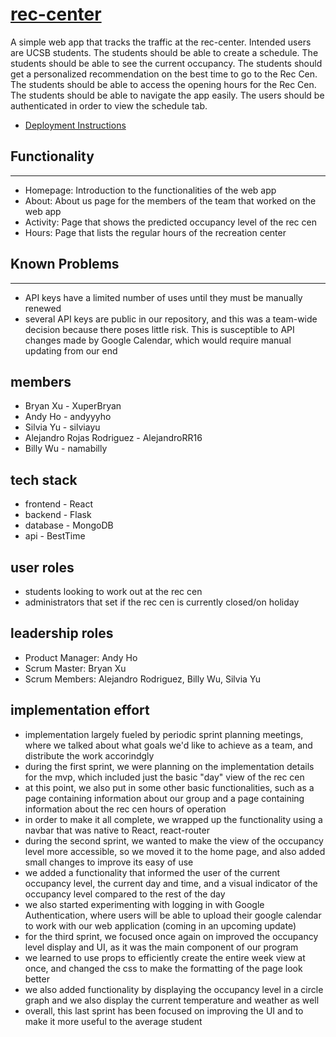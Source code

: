 # [rec-center](https://t1-rec-center.herokuapp.com/)

A simple web app that tracks the traffic at the rec-center. 
Intended users are UCSB students.
    The students should be able to create a schedule.
    The students should be able to see the current occupancy.
    The students should get a personalized recommendation on the best time to go to the Rec Cen.
    The students should be able to access the opening hours for the Rec Cen.
    The students should be able to navigate the app easily.
    The users should be authenticated in order to view the schedule tab.

* [Deployment Instructions](./docs/DEPLOY.md)

## Functionality
---
- Homepage: Introduction to the functionalities of the web app
- About: About us page for the members of the team that worked on the web app
- Activity: Page that shows the predicted occupancy level of the rec cen
- Hours: Page that lists the regular hours of the recreation center

## Known Problems
---
- API keys have a limited number of uses until they must be manually renewed
- several API keys are public in our repository, and this was a team-wide decision because there poses little risk. This is susceptible to API changes made by Google Calendar, which would require manual updating from our end

## members

- Bryan Xu - XuperBryan
- Andy Ho - andyyyho
- Silvia Yu - silviayu
- Alejandro Rojas Rodriguez - AlejandroRR16
- Billy Wu - namabilly

## tech stack

- frontend - React
- backend - Flask
- database - MongoDB
- api - BestTime

## user roles
- students looking to work out at the rec cen
- administrators that set if the rec cen is currently closed/on holiday

## leadership roles
- Product Manager: Andy Ho
- Scrum Master: Bryan Xu
- Scrum Members: Alejandro Rodriguez, Billy Wu, Silvia Yu

## implementation effort
- implementation largely fueled by periodic sprint planning meetings, where we talked about what goals we'd like to achieve as a team, and distribute the work accorindgly
- during the first sprint, we were planning on the implementation details for the mvp, which included just the basic "day" view of the rec cen
- at this point, we also put in some other basic functionalities, such as a page containing information about our group and a page containing information about the rec cen hours of operation
- in order to make it all complete, we wrapped up the functionality using a navbar that was native to React, react-router
- during the second sprint, we wanted to make the view of the occupancy level more accessible, so we moved it to the home page, and also added small changes to improve its easy of use
- we added a functionality that informed the user of the current occupancy level, the current day and time, and a visual indicator of the occupancy level compared to the rest of the day
- we also started experimenting with logging in with Google Authentication, where users will be able to upload their google calendar to work with our web application (coming in an upcoming update)
- for the third sprint, we focused once again on improved the occupancy level display and UI, as it was the main component of our program
- we learned to use props to efficiently create the entire week view at once, and changed the css to make the formatting of the page look better
- we also added functionality by displaying the occupancy level in a circle graph and we also display the current temperature and weather as well
- overall, this last sprint has been focused on improving the UI and to make it more useful to the average student
